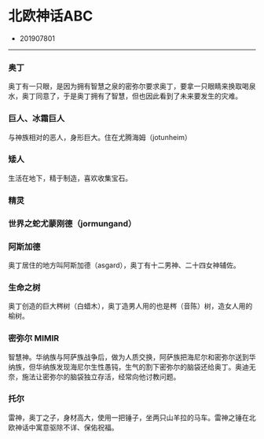 # 北欧神话ABC

- 201907801

---


### 奥丁

奥丁有一只眼，是因为拥有智慧之泉的密弥尔要求奥丁，要拿一只眼睛来换取喝泉水，奥丁同意了，于是奥丁拥有了智慧，但也因此看到了未来要发生的灾难。


### 巨人、冰霜巨人

与神族相对的恶人，身形巨大。住在尤腾海姆（jotunheim）

### 矮人

生活在地下，精于制造，喜欢收集宝石。

### 精灵



### 世界之蛇尤蒙刚德（jormungand）


### 阿斯加德

奥丁居住的地方叫阿斯加德（asgard），奥丁有十二男神、二十四女神辅佐。

### 生命之树

奥丁创造的巨大梣树（白蜡木），奥丁造男人用的也是梣（音陈）树，造女人用的榆树。

### 密弥尔 MIMIR

智慧神。华纳族与阿萨族战争后，做为人质交换，阿萨族把海尼尔和密弥尔送到华纳族，但华纳族发现海尼尔生性愚钝，生气的割下密弥尔的脑袋还给奥丁。奥迪无奈，施法让密弥尔的脑袋独立存活，经常向他讨教问题。

### 托尔

雷神，奥丁之子，身材高大，使用一把锤子，坐两只山羊拉的马车。雷神之锤在北欧神话中寓意驱除不详、保佑祝福。